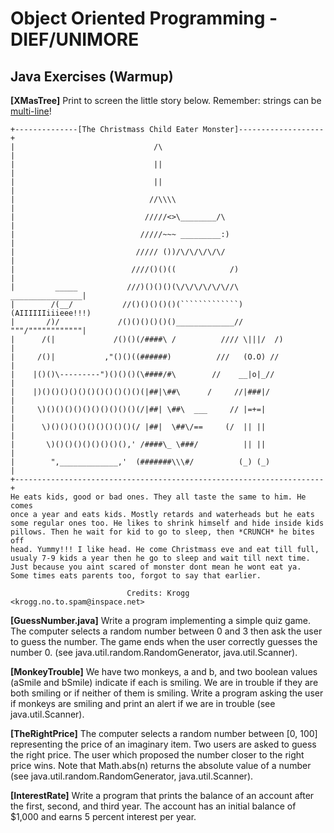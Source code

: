 # Object Oriented Programming - DIEF/UNIMORE

## Java Exercises (Warmup)

**[XMasTree]** Print to screen the little story below. 
Remember: strings can be [multi-line](https://www.baeldung.com/java-multiline-string)!

```
+--------------[The Christmass Child Eater Monster]-------------------+
|                               /\                                    |
|                               ||                                    |
|                               ||                                    |
|                              //\\\\                                 |
|                             /////<>\________/\                      |
|                            /////~~~ _________:)                     |
|                           ///// ())/\/\/\/\/\/                      |
|                          ////()()((            /)                   |
|         _____           ///)()()()(\/\/\/\/\/\//\   ________________|
|        /(__/           //()()()()()(`````````````) (AIIIIIIiiieee!!!)
|       /)/             /()()()()()()_____________//  """/""""""""""""|
|      /(|             /()()(/####\ /          //// \|||/  /)         |
|     /()|           ,"()()((######)          ///   (O.O) //          |
|    |()()\---------")()()()(\####/#\        //    __|o|_//           |
|    |)()()()()()()()()()()()(|##|\##\      /     //|###|/            |
|     \)()()()()()()()()()()(/|##| \##\  ___     // |=+=|             |
|      \)()()()()()()()()()(/ |##|  \##\/==     (/  || ||             |
|       \)()()()()()()()(),' /####\_ \###/          || ||             |
|        ",_____________,'  (#######\\\#/          (_) (_)            |
+---------------------------------------------------------------------+
He eats kids, good or bad ones. They all taste the same to him. He comes
once a year and eats kids. Mostly retards and waterheads but he eats
some regular ones too. He likes to shrink himself and hide inside kids
pillows. Then he wait for kid to go to sleep, then *CRUNCH* he bites off
head. Yummy!!! I like head. He come Christmass eve and eat till full,
usualy 7-9 kids a year then he go to sleep and wait till next time.
Just because you aint scared of monster dont mean he wont eat ya.
Some times eats parents too, forgot to say that earlier.

                          Credits: Krogg <krogg.no.to.spam@inspace.net>
```

**[GuessNumber.java]** Write a program implementing a simple quiz game. The computer selects a random number between 0
and 3 then ask the user to guess the number. The game ends when the user correctly guesses the number 0.
(see java.util.random.RandomGenerator, java.util.Scanner).

**[MonkeyTrouble]** We have two monkeys, a and b, and two boolean values (aSmile and bSmile) indicate if each is smiling. 
We are in trouble if they are both smiling or if neither of them is smiling. 
Write a program asking the user if monkeys are smiling and print an alert if we are in trouble (see java.util.Scanner).

**[TheRightPrice]** The computer selects a random number between [0, 100] representing the price of an imaginary item.
Two users are asked to guess the right price. The user which proposed the number closer to the right price wins.
Note that Math.abs(n) returns the absolute value of a number (see java.util.random.RandomGenerator, java.util.Scanner).

**[InterestRate]** Write a program that prints the balance of an account after the first, second, and third year. 
The account has an initial balance of $1,000 and earns 5 percent interest per year.